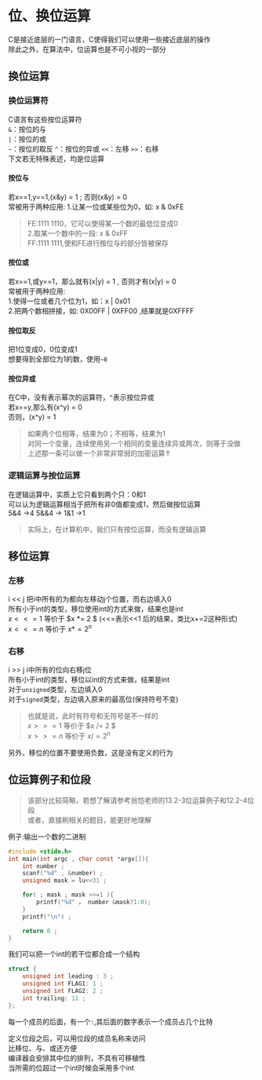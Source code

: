 # 位、换位运算
C是接近底层的一门语言，C使得我们可以使用一些接近底层的操作  
除此之外，在算法中，位运算也是不可小视的一部分

## 换位运算    

### 换位运算符
C语言有这些按位运算符   
```&```：按位的与   
```|```：按位的或   
```~```：按位的取反 
```^```：按位的异或 
```<<```：左移
```>>```：右移  
下文若无特殊表述，均是位运算    

#### 按位与
若x==1,y==1,(x&y) = 1 ; 否则(x&y) = 0   
常被用于两种应用:
1.让某一位或某些位为0，如: x & 0xFE  
> FE:1111 1110，它可以使得某一个数的最低位变成0  
2.取某一个数中的一段: x & 0xFF  
> FF:1111 1111,使和FE进行按位与的部分皆被保存     

#### 按位或
若x==1,或y==1，那么就有(x|y) = 1 , 否则才有(x|y) = 0    
常被用于两种应用:   
1.使得一位或者几个位为1，如：x | 0x01   
2.把两个数相拼接，如: 0X00FF | 0XFF00 ,结果就是0XFFFF   

#### 按位取反    
把1位变成0，0位变成1    
想要得到全部位为1的数，使用```~0``` 

#### 按位异或
在C中，没有表示幂次的运算符，```^```表示按位异或    
若x==y,那么有(x^y) = 0  
否则，(x^y) = 1
> 如果两个位相等，结果为0；不相等，结果为1  
> 对同一个变量，连续使用另一个相同的变量连续异或两次，则等于没做    
> 上述那一条可以做一个非常非常弱的加密运算↑

### 逻辑运算与按位运算  
在逻辑运算中，实质上它只看到两个只：0和1    
可以认为逻辑运算相当于把所有非0值都变成1，然后做按位运算    
5&4 ->4
5&&4 -> 1&1 ->1
>实际上，在计算机中，我们只有按位运算，而没有逻辑运算   

## 移位运算 

### 左移    
i << j 
把i中所有的为都向左移动j个位置，而右边填入0     
所有小于int的类型，移位使用int的方式来做，结果也是int   
$x <<= 1$ 等价于 $x *= 2 $  (<<=表示<<1 后的结果，类比x+=2这种形式)    
$x <<= n$ 等价于 $x *= 2^n$ 

### 右移
i >> j 
i中所有的位向右移j位    
所有小于int的类型，移位以int的方式来做，结果是int   
对于```unsigned```类型，左边填入0   
对于```signed```类型，左边填入原来的最高位(保持符号不变)    
> 也就是说，此时有符号和无符号是不一样的    
$x >>= 1$ 等价于 $x /= 2 $      
$x >>= n$ 等价于 $x /= 2^n$ 

另外，移位的位置不要使用负数，这是没有定义的行为    

## 位运算例子和位段   
> 该部分比较简略，若想了解请参考翁恺老师的13.2-3位运算例子和12.2-4位段    
> 或者，直接刷相关的题目，能更好地理解  

例子:输出一个数的二进制 
```C
#include <stido.h>
int main(int argc , char const *argv[]){
    int number ; 
    scanf("%d" , &number) ; 
    unsigned mask = lu<<31 ; 

    for( ; mask ; mask >>=1 ){
        printf("%d" ， number &mask?1:0);
    }
    printf("\n") ; 

    return 0 ;
}
```
我们可以把一个int的若干位都合成一个结构     
```C
struct {
    unsigned int leading : 3 ; 
    unsigned int FLAG1: 1 ;
    unsigned int FLAG2: 2 ;
    int trailing: 11 ;
};
``` 
每一个成员的后面，有一个```:```,其后面的数字表示一个成员占几个比特  

定义位段之后，可以用位段的成员名称来访问    
比移位、与、或还方便    
编译器会安排其中位的排列，不具有可移植性    
当所需的位超过一个int时候会采用多个int  
